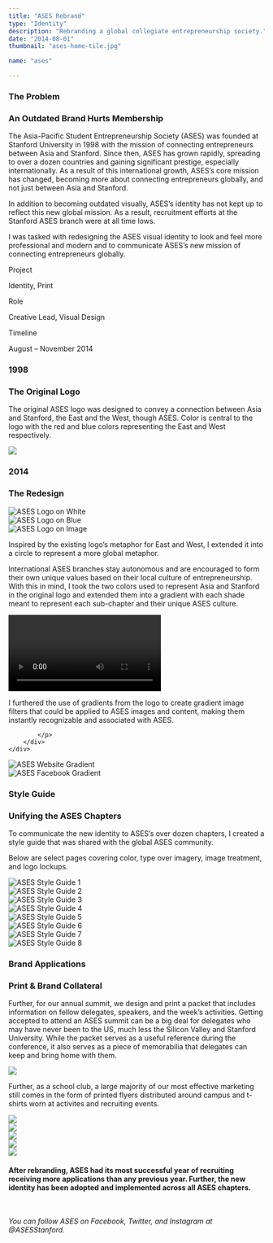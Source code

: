 ```yaml
---
title: "ASES Rebrand"
type: "Identity"
description: "Rebranding a global collegiate entrepreneurship society."
date: "2014-08-01"
thumbnail: "ases-home-tile.jpg"

name: "ases"

---
```



<div class="container">
	<div class="row container-vertical-margin">
		<div class="col-lg-5 col-md-12" data-aos="fade-right" data-aos-anchor-placement="top-bottom" data-aos-once="true" data-aos-duration="600">
			<h3 class="primary-text-color no-margin-bottom">
				The Problem 
			</h2>
			<h3 class="secondary-text-color header-margin-bottom">
				An Outdated Brand Hurts Membership
			</h3>
		</div>
		<div class="offset-lg-1 col-lg-6 col-md-12" data-aos="fade-left" data-aos-anchor-placement="top-bottom" data-aos-once="true" data-aos-duration="600">
			<p>
				The Asia-Pacific Student Entrepreneurship Society (ASES) was founded at Stanford University in 1998 with the mission of connecting entrepreneurs between Asia and Stanford. Since then, ASES has grown rapidly, spreading to over a dozen countries and gaining significant prestige, especially internationally. As a result of this international growth, ASES’s core mission has changed, becoming more about connecting entrepreneurs globally, and not just between Asia and Stanford.
			</p>
			<p>
				In addition to becoming outdated visually, ASES’s identity has not kept up to reflect this new global mission. As a result, recruitment efforts at the Stanford ASES branch were at all time lows.
			</p>
			<p>
				I was tasked with redesigning the ASES visual identity to look and feel more professional and modern and to communicate ASES’s new mission of connecting entrepreneurs globally.
			</p>
		</div>
	</div>
</div>

<div class="container-vertical-padding viewport-width no-horizontal-margins case-overview-container">
	<div class="container">
		<div class="row">
			<div class="col-lg-4 col-md-12 justify-content-center-md text-align-center-md" data-aos="fade-up" data-aos-anchor-placement="center-bottom" data-aos-once="true" data-aos-duration="600">
				<div>
					<p class="no-margin-bottom">Project</p>
					<p class="secondary-text-color">Identity, Print</p>
				</div>
			</div>
			<div class="col-lg-4 col-md-12 justify-content-flex-center-lg justify-content-center-md text-align-center-md" data-aos="fade-up" data-aos-anchor-placement="center-bottom" data-aos-once="true" data-aos-delay="100" data-aos-duration="600">
				<div>
					<p class="no-margin-bottom">Role</p>
					<p class="secondary-text-color">Creative Lead, Visual Design</p>
				</div>
			</div>
			<div class="col-lg-4 col-md-12 justify-content-flex-end-lg justify-content-center-md text-align-center-md" data-aos="fade-up" data-aos-anchor-placement="center-bottom" data-aos-once="true" data-aos-delay="300" data-aos-duration="800">
				<div>
					<p class="no-margin-bottom">Timeline</p>
					<p class="secondary-text-color">August &ndash; November 2014</p>
				</div>
			</div>
		</div>
	</div>
</div>

<div class="viewport-dimensions display-flex align-item-center">
	<div class="container">
		<div class="row">
			<div class="col-lg-5" data-aos="fade-right" data-aos-anchor-placement="center-bottom" data-aos-once="true" data-aos-delay="" data-aos-duration="600">
				<h3 class="no-margin-bottom">1998</h3>
				<h3 class="secondary-text-color">The Original Logo</h3>
				<p>
					The original ASES logo was designed to convey a connection between Asia and Stanford, the East and the West, though ASES. Color is central to the logo with the red and blue colors representing the East and West respectively.
				</p>
			</div>
			<div class="col-lg-6 offset-lg-1" data-aos="fade-left" data-aos-anchor-placement="center-bottom" data-aos-once="true" data-aos-duration="600">
				<img class="img-fluid" src="/images/ases/ases-old-logo.png">
			</div>
		</div>
	</div>
</div>

<div class="container">
	<div class="row container-vertical-margin">
		<div class="col-lg-5 col-md-12" data-aos="fade-right" data-aos-anchor-placement="center-bottom" data-aos-once="true" data-aos-duration="600">
			<h3 class="primary-text-color no-margin-bottom">
				2014
			</h3>
			<h3 class="secondary-text-color header-margin-bottom">
				The Redesign
			</h3>
		</div>
	</div>
</div>

<div class="container-vertical-padding viewport-width no-horizontal-margins cool-gray-background-color">
	<div class="container">
		<div class="row">
			<div class="col-lg-12" data-aos="fade-up" data-aos-anchor-placement="center-bottom" data-aos-once="true" data-aos-duration="600">
				<img class="img-fluid img-group-margin-btm" src="/images/ases/ases-new-logo-xxl.png" alt="ASES Logo on White">
			</div>
			<div class="col-lg-6 col-md-12" data-aos="fade-up" data-aos-anchor-placement="center-bottom" data-aos-once="true" data-aos-duration="600">
				<img class="img-fluid img-group-margin-btm" src="/images/ases/ases-blue-new-logo-xxl.png" alt="ASES Logo on Blue">
			</div>
			<div class="col-lg-6 col-md-12" data-aos="fade-up" data-aos-anchor-placement="center-bottom" data-aos-once="true" data-aos-duration="600">
				<img class="img-fluid img-group-margin-btm" src="/images/ases/ases-image-new-logo-lg.jpg" alt="ASES Logo on Image">
			</div>
		</div>
	</div>
</div>

<div class="container">
	<div class="row container-vertical-margin">
		<div class="offset-lg-6 col-lg-6 col-md-12">
			<p>
				Inspired by the existing logo’s metaphor for East and West, I extended it into a circle to represent a more global metaphor.
			</p>
			<p>
				International ASES branches stay autonomous and are encouraged to form their own unique values based on their local culture of entrepreneurship. With this in mind, I took the two colors used to represent Asia and Stanford in the original logo and extended them into a gradient with each shade meant to represent each sub-chapter and their unique ASES culture.
			</p>
		</div>
	</div>
</div>

<!-- <div class="container-vertical-margin viewport-width no-horizontal-margins cool-gray-background-color">
	<div class="container">
		<div class="row">
			<div class="col-lg-12">
				<img class="img-fluid img-group-margin-btm" src="/images/ases-colors-breakdown.png" alt="ASES Colors Breakdown">
			</div>
		</div>
	</div>
</div> -->

<div class="viewport-dimensions display-flex align-item-center">
	<div class="container">
		<div class="row">
			<div class="col-lg-12">
				<div id="ases-video-container">
					<video id="ases-animation-video" autoplay controls loop>
					 	<source src="/videos/ases-logo-animation.mp4" type="video/mp4">
						Your browser does not support HTML5 video.
					</video>
				</div>
			</div>	
		</div>
	</div>
</div>

<div class="container">
	<div class="row container-vertical-margin">
		<div class="offset-lg-6 col-lg-6 col-md-12">
			<p>
				I furthered the use of gradients from the logo to create gradient image filters that could be applied to ASES images and content, making them instantly recognizable and associated with ASES.

			</p>
		</div>
	</div>
</div>

<div class="container-vertical-padding viewport-width no-horizontal-margins cool-gray-background-color">
	<div class="container">
		<div class="row">
			<div class="col-lg-6">
				<img class="img-fluid img-group-margin-btm img-shadow-dark" id="zoom-default" data-aos="fade-up" data-aos-anchor-placement="center-bottom" data-aos-once="true" data-aos-duration="600" src="/images/ases/ases-website-xxl.jpg" alt="ASES Website Gradient">
			</div>
			<div class="col-lg-6">
				<img class="img-fluid img-group-margin-btm img-shadow-dark" data-aos="fade-up" data-aos-anchor-placement="center-bottom" data-aos-once="true" data-aos-delay="200" data-aos-duration="600" id="zoom-default" src="/images/ases/ases-facebook-xxl.jpg" alt="ASES Facebook Gradient">
			</div>
		</div>
	</div>
</div>

<div class="container">
	<div class="row container-vertical-margin">
		<div class="col-lg-5 col-md-12" data-aos="fade-right" data-aos-anchor-placement="center-bottom" data-aos-once="true" data-aos-delay="" data-aos-duration="600">
			<h3 class="primary-text-color no-margin-bottom">
				Style Guide
			</h3>
			<h3 class="secondary-text-color header-margin-bottom">
				Unifying the ASES Chapters
			</h3>
		</div>
		<div class="offset-lg-1 col-lg-6 col-md-12" data-aos="fade-left" data-aos-anchor-placement="center-bottom" data-aos-once="true" data-aos-duration="600">
			<p>
				To communicate the new identity to ASES’s over dozen chapters, I created a style guide that was shared with the global ASES community.
			</p>
			<p>
				Below are select pages covering color, type over imagery, image treatment, and logo lockups.
			</p>
		</div>
	</div>
</div>



<div class="container-vertical-padding viewport-width no-horizontal-margins cool-gray-background-color">
	<div class="container">
		<div class="row">
			<div class="col-lg-6 col-md-12" data-aos="fade-up" data-aos-anchor-placement="center-bottom" data-aos-once="true" data-aos-duration="600">
				<img 
					class="img-fluid img-group-margin-btm img-shadow"
					id="zoom-default"
					src="/images/ases/ases-style-guide-1-xxl.png"
					alt="ASES Style Guide 1" 
				>
			</div>
			<div class="col-lg-6 col-md-12" data-aos="fade-up" data-aos-anchor-placement="center-bottom" data-aos-once="true" data-aos-delay="200" data-aos-duration="600">
				<img
					class="img-fluid img-group-margin-btm img-shadow"
					id="zoom-default"
					src="/images/ases/ases-style-guide-2-lg.png"
					data-zoom-target="/images/ases/ases-style-guide-2-xxl.png"
					alt="ASES Style Guide 2"
				>
			</div>
			<div class="col-lg-12" data-aos="fade-up" data-aos-anchor-placement="center-bottom" data-aos-once="true" data-aos-duration="600">
				<img
					class="img-fluid img-group-margin-btm img-shadow"
					id="zoom-default"
					src="/images/ases/ases-style-guide-3-xxl.png"
					alt="ASES Style Guide 3"
				>
			</div>
			<div class="col-lg-12" data-aos="fade-up" data-aos-anchor-placement="center-bottom" data-aos-once="true" data-aos-duration="600">
				<img
					class="img-fluid img-group-margin-btm img-shadow"
					id="zoom-default"
					src="/images/ases/ases-style-guide-4-xxl.png"
					alt="ASES Style Guide 4"
				>
			</div>
			<div class="col-lg-6 col-md-12" data-aos="fade-up" data-aos-anchor-placement="center-bottom" data-aos-once="true" data-aos-duration="600">
				<img
					class="img-fluid img-group-margin-btm img-shadow"
					id="zoom-default"
					src="/images/ases/ases-style-guide-5-lg.png"
					data-zoom-target="/images/ases/ases-style-guide-5-xxl.png"
					alt="ASES Style Guide 5"
				>
			</div>
			<div class="col-lg-6 col-md-12" data-aos="fade-up" data-aos-anchor-placement="center-bottom" data-aos-once="true" data-aos-delay="200" data-aos-duration="600">
				<img
					class="img-fluid img-group-margin-btm img-shadow"
					id="zoom-default"
					src="/images/ases/ases-style-guide-6-lg.png"
					data-zoom-target="/images/ases/ases-style-guide-6-xxl.png"
					alt="ASES Style Guide 6"
				>
			</div>
			<div class="offset-lg-6 col-lg-6 col-md-12" data-aos="fade-up" data-aos-anchor-placement="center-bottom" data-aos-once="true" data-aos-duration="600">
				<img
					class="img-fluid img-group-margin-btm img-shadow"
					id="zoom-default"
					src="/images/ases/ases-style-guide-7-lg.png"
					data-zoom-target="/images/ases/ases-style-guide-7-xxl.png"
					alt="ASES Style Guide 7"
				>
			</div>
			<div class="col-lg-12" data-aos="fade-up" data-aos-anchor-placement="center-bottom" data-aos-once="true" data-aos-duration="600">
				<img
					class="img-fluid img-group-margin-btm img-shadow"
					id="zoom-default"
					src="/images/ases/ases-style-guide-8-xxl.png"
					alt="ASES Style Guide 8"
				>
			</div>
		</div>
	</div>
</div>

<div class="container">
	<div class="row container-vertical-margin">
		<div class="col-lg-5 col-md-12"  data-aos="fade-right" data-aos-anchor-placement="center-bottom" data-aos-once="true" data-aos-duration="600">
			<h3 class="primary-text-color no-margin-bottom">
				Brand Applications
			</h3>
			<h3 class="secondary-text-color header-margin-bottom">
				Print & Brand Collateral
			</h3>
		</div>
		<div class="offset-lg-1 col-lg-6 col-md-12"  data-aos="fade-left" data-aos-anchor-placement="center-bottom" data-aos-once="true" data-aos-duration="600">
			<p>
				Further, for our annual summit, we design and print a packet that includes information on fellow delegates, speakers, and the week’s activities. Getting accepted to attend an ASES summit can be a big deal for delegates who may have never been to the US, much less the Silicon Valley and Stanford University. While the packet serves as a useful reference during the conference, it also serves as a piece of memorabilia that delegates can keep and bring home with them.
			</p>
		</div>
	</div>
</div>

<div class="viewport-width no-horizontal-margins">
	<img class="img-fluid" src="/images/ases/ases-summit-packet.jpg">
</div>

<div class="container">
	<div class="row container-vertical-margin">
		<div class="offset-lg-6 col-lg-6 col-md-12">
			<p>
				Further, as a school club, a large majority of our most effective marketing still comes in the form of printed flyers distributed around campus and t-shirts worn at activites and recruiting events.
			</p>
		</div>
	</div>
</div>

<div class="container">
	<div class="row">
		<div class="col-lg-6 col-md-12" data-aos="fade-up" data-aos-anchor-placement="center-bottom" data-aos-once="true" data-aos-duration="600">
			<img 
				class="img-fluid img-group-margin-btm"
				id="zoom-default"
				src="/images/ases/ases-2015-flyer-lg.jpg"
				data-zoom-target="/images/ases/ases-2015-flyer-xxl.jpg"
			>
		</div>
		<div class="col-lg-6 col-md-12"  data-aos="fade-up" data-aos-anchor-placement="center-bottom" data-aos-once="true" data-aos-delay="200" data-aos-duration="600">
			<img 
				class="img-fluid img-group-margin-btm"
				id="zoom-default"
				src="/images/ases/ases-vc3-flyer-lg.jpg"
				data-zoom-target="/images/ases/ases-vc3-flyer-xxl.jpg"
			>
		</div>
		<div class="col-lg-6 offset-lg-6 col-md-12"  data-aos="fade-up" data-aos-anchor-placement="center-bottom" data-aos-once="true" data-aos-duration="600">
			<img 
				class="img-fluid img-group-margin-btm"
				id="zoom-default"
				src="/images/ases/ases-t-shirt-lg.jpg"
				data-zoom-target="/images/ases/ases-t-shirt-xxl.jpg"
			>
		</div>
		<div class="col-lg-12"  data-aos="fade-up" data-aos-anchor-placement="top-bottom" data-aos-once="true" data-aos-duration="600">
			<img 
				class="img-fluid img-group-margin-btm"
				id="zoom-default"
				src="/images/ases/ases-business-cards-xxl.jpg"
			>
		</div>
		<div class="col-lg-12"  data-aos="fade-up" data-aos-anchor-placement="top-bottom" data-aos-once="true" data-aos-duration="600">
			<img 
				class="img-fluid img-group-margin-btm"
				id="zoom-default"
				src="/images/ases/ases-stationary-mockup-xxl.jpg"
			>
		</div>
	</div>
</div>

<div class="container-vertical-margin-top">
	<div class="viewport-dimensions ">
		<div class="cool-gray-texture display-flex align-item-center text-align-center">
			<div class="container">
				<div class="row">
					<div class="offset-lg-2 col-lg-8 col-12-md">
						<h4>
							After rebranding, ASES had its most successful year of recruiting receiving more applications than any previous year. Further, the new identity has been adopted and implemented across all ASES chapters.
						</h4>
						<br>
						<p>
							<i>You can follow ASES on Facebook, Twitter, and Instagram at @ASESStanford.</i>
						</p>
					</div>	
				</div>
			</div>
		</div>
	</div>
</div>
